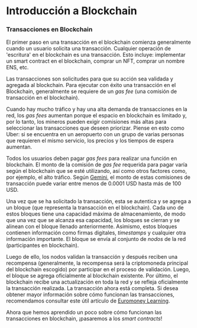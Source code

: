 # Introducción a Blockchain

### Transacciones en Blockchain

El primer paso en una transacción en el blockchain comienza generalmente cuando un usuario solicita una transacción. Cualquier operación de 'escritura' en el blockchain es una transacción. Esto incluye: implementar un smart contract en el blockchain, comprar un NFT, comprar un nombre ENS, etc.

Las transacciones son solicitudes para que su acción sea validada y agregada al blockchain. Para ejecutar con éxito una transacción en el Blockchain, generalmente se requiere de un *gas fee* (una comisión de transacción en el blockchain).

Cuando hay mucho tráfico y hay una alta demanda de transacciones en la red, los *gas fees* aumentan porque el espacio en blockchain es limitado y, por lo tanto, los mineros pueden exigir comisiones más altas para seleccionar las transacciones que deseen priorizar. Piense en esto como Uber: si se encuentra en un aeropuerto con un grupo de varias personas que requieren el mismo servicio, los precios y los tiempos de espera aumentan.


Todos los usuarios deben pagar *gas fees* para realizar una función en blockchain. El monto de la comisión de *gas fee* requerida para pagar varía según el blockchain que se esté utilizando, así como otros factores como, por ejemplo, el alto tráfico. Según [Gemini](https://www.gemini.com/cryptopedia/what-are-gas-fees-gwei-gas-fees-eth-ether-transaction-fee), el monto de estas comisiones de transacción puede variar entre menos de 0.0001 USD hasta más de 100 USD.

Una vez que se ha solicitado la transacción, esta se autentica y se agrega a un bloque (que representa la transacción en el blockchain). Cada uno de estos bloques tiene una capacidad máxima de almacenamiento, de modo que una vez que se alcanza esa capacidad, los bloques se cierran y se alinean con el bloque llenado anteriormente. Asimismo, estos bloques contienen información como firmas digitales, *timestamps* y cualquier otra información importante. El bloque se envía al conjunto de *nodos* de la red (participantes en blockchain).

Luego de ello, los nodos validan la transacción y después reciben una recompensa (generalmente, la recompensa será la criptomoneda principal del blockchain escogido) por participar en el proceso de validación. Luego, el bloque se agrega oficialmente al blockchain existente. Por último, el blockchain recibe una actualización en toda la red y se refleja oficialmente la transacción realizada. La transacción ahora está completa. Si desea obtener mayor información sobre cómo funcionan las transacciones, recomendamos consultar este útil artículo de [Euromoney Learning](https://www.euromoney.com/learning/blockchain-explained/how-transactions-get-into-the-blockchain).

Ahora que hemos aprendido un poco sobre cómo funcionan las transacciones en blockchain, ¡pasaremos a los *smart contracts*!